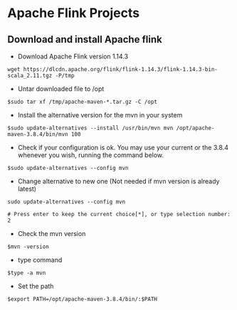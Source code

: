# Apache Flink Projects

## Download and install Apache flink

* Download Apache Flink version 1.14.3
```
wget https://dlcdn.apache.org/flink/flink-1.14.3/flink-1.14.3-bin-scala_2.11.tgz -P/tmp
```
* Untar downloaded file to /opt
```
$sudo tar xf /tmp/apache-maven-*.tar.gz -C /opt
```
* Install the alternative version for the mvn in your system
```
$sudo update-alternatives --install /usr/bin/mvn mvn /opt/apache-maven-3.8.4/bin/mvn 100
```
* Check if your configuration is ok. You may use your current or the 3.8.4 whenever you wish, running the command below.
```
$sudo update-alternatives --config mvn
```
* Change alternative to new one (Not needed if mvn version is already latest)
```
sudo update-alternatives --config mvn

# Press enter to keep the current choice[*], or type selection number: 2 
```
* Check the mvn version
```
$mvn -version
```
* type command
```
$type -a mvn
```
* Set the path
```
$export PATH=/opt/apache-maven-3.8.4/bin/:$PATH
```